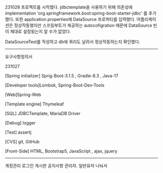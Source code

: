 
231028
프로젝트를 시작했다.
jdbctemplate을 사용하기 위해 의존성에 implementation 'org.springframework.boot:spring-boot-starter-jdbc'
를 추가했다. 또한 application.properties에 DataSource 프로퍼티를 입력했다. 
어플리케이션은 정상작동했지만 스프링부트가 제공하는 autocofigration 때문에 DataSource 빈이 제대로 설정됬는지 알 수가 없었다.



DataSourceTest를 작성하고 db에 쿼리도 날려서 정상작동하는지 확인했다.

---
요구사항정의서


231027

[Spring initializer] Sprig-Boot-3.1.5  , Gradle-8.3 , Java-17

[Developer tools]Lombok, Spring-Boot-Dev-Tools

[Web]Spring-Web

[Template engine] Thymeleaf

[SQL] JDBCTemplate, MariaDB Driver

[Debug] logger

[Test] assertj

[CVS] git, GitHub

[Front-Side] HTML, Bootstrap5, JavaScript , ajax, jquery

-------------------------------

계정관리 로그인 게시판 공지사항 관리자. 일반유저 나눠서